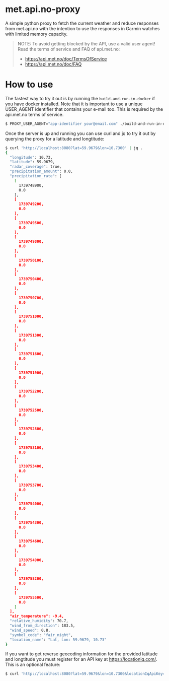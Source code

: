 # met.api.no-proxy
A simple python proxy to fetch the current weather and reduce responses
from met.api.no with the intention to use the responses in Garmin watches
with limited memory capacity.

> NOTE: To avoid getting blocked by the API, use a valid user agent!
> Read the terms of service and FAQ of api.met.no:
> - https://api.met.no/doc/TermsOfService
> - https://api.met.no/doc/FAQ

# How to use
The fastest way to try it out is by running the `build-and-run-in-docker` if you have
docker installed. Note that it is important to use a unique USER_AGENT identifier that
contains your e-mail too. This is required by the api.met.no terms of service.

```bash
$ PROXY_USER_AGENT="app-identifier your@email.com" ./build-and-run-in-docker
```

Once the server is up and running you can use curl and jq to try it out by querying
the proxy for a latitude and longtitude:

```bash
$ curl 'http://localhost:8080?lat=59.9679&lon=10.7300' | jq .
{
  "longitude": 10.73,
  "latitude": 59.9679,
  "radar_coverage": true,
  "precipitation_amount": 0.0,
  "precipitation_rate": [
    [
      1739748900,
      0.0
    ],
    [
      1739749200,
      0.0
    ],
    [
      1739749500,
      0.0
    ],
    [
      1739749800,
      0.0
    ],
    [
      1739750100,
      0.0
    ],
    [
      1739750400,
      0.0
    ],
    [
      1739750700,
      0.0
    ],
    [
      1739751000,
      0.0
    ],
    [
      1739751300,
      0.0
    ],
    [
      1739751600,
      0.0
    ],
    [
      1739751900,
      0.0
    ],
    [
      1739752200,
      0.0
    ],
    [
      1739752500,
      0.0
    ],
    [
      1739752800,
      0.0
    ],
    [
      1739753100,
      0.0
    ],
    [
      1739753400,
      0.0
    ],
    [
      1739753700,
      0.0
    ],
    [
      1739754000,
      0.0
    ],
    [
      1739754300,
      0.0
    ],
    [
      1739754600,
      0.0
    ],
    [
      1739754900,
      0.0
    ],
    [
      1739755200,
      0.0
    ],
    [
      1739755500,
      0.0
    ]
  ],
  "air_temperature": -9.4,
  "relative_humidity": 70.7,
  "wind_from_direction": 183.5,
  "wind_speed": 0.8,
  "symbol_code": "fair_night",
  "location_name": "Lat, Lon: 59.9679, 10.73"
}
```

If you want to get reverse geocoding information for the provided latitude and longtitude
you must register for an API key at https://locationiq.com/. This is an optional feature:

```bash
$ curl 'http://localhost:8080?lat=59.9679&lon=10.7300&locationIqApiKey=<your-api-key>' | jq .
```

